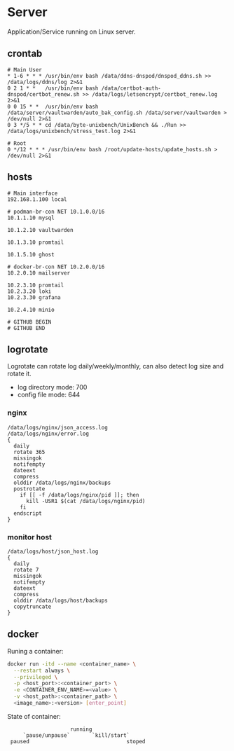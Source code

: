 # Server

Application/Service running on Linux server.

## crontab

```
# Main User
* 1-6 * * * /usr/bin/env bash /data/ddns-dnspod/dnspod_ddns.sh >> /data/logs/ddns/log 2>&1
0 2 1 * *   /usr/bin/env bash /data/certbot-auth-dnspod/certbot_renew.sh >> /data/logs/letsencrypt/certbot_renew.log 2>&1
0 0 15 * *  /usr/bin/env bash /data/server/vaultwarden/auto_bak_config.sh /data/server/vaultwarden > /dev/null 2>&1
0 3 */5 * * cd /data/byte-unixbench/UnixBench && ./Run >> /data/logs/unixbench/stress_test.log 2>&1

# Root
0 */12 * * * /usr/bin/env bash /root/update-hosts/update_hosts.sh > /dev/null 2>&1
```

## hosts

```
# Main interface
192.168.1.100 local

# podman-br-con NET 10.1.0.0/16
10.1.1.10 mysql

10.1.2.10 vaultwarden

10.1.3.10 promtail

10.1.5.10 ghost

# docker-br-con NET 10.2.0.0/16
10.2.0.10 mailserver

10.2.3.10 promtail
10.2.3.20 loki
10.2.3.30 grafana

10.2.4.10 minio

# GITHUB BEGIN
# GITHUB END
```

## logrotate

Logrotate can rotate log daily/weekly/monthly, can also detect log size and rotate it.

- log directory mode: 700
- config file mode:   644

### nginx

```
/data/logs/nginx/json_access.log
/data/logs/nginx/error.log
{
  daily
  rotate 365
  missingok
  notifempty
  dateext
  compress
  olddir /data/logs/nginx/backups
  postrotate
    if [[ -f /data/logs/nginx/pid ]]; then
      kill -USR1 $(cat /data/logs/nginx/pid)
    fi
  endscript
}
```

### monitor host

```
/data/logs/host/json_host.log
{
  daily
  rotate 7
  missingok
  notifempty
  dateext
  compress
  olddir /data/logs/host/backups
  copytruncate
}
```

## docker

Runing a container:

```bash
docker run -itd --name <container_name> \
  --restart always \
  --privileged \
  -p <host_port>:<container_port> \
  -e <CONTAINER_ENV_NAME>=<value> \
  -v <host_path>:<container_path> \
  <image_name>:<version> [enter_point]
```

State of container:
```
                    running
     `pause/unpause`       `kill/start`
 paused                               stoped
```

